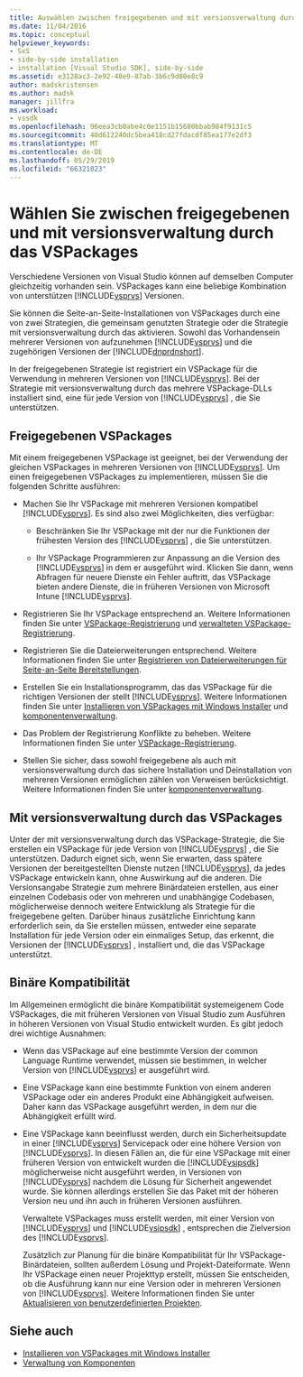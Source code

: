 ```yaml
---
title: Auswählen zwischen freigegebenen und mit versionsverwaltung durch das VSPackages | Microsoft-Dokumentation
ms.date: 11/04/2016
ms.topic: conceptual
helpviewer_keywords:
- SxS
- side-by-side installation
- installation [Visual Studio SDK], side-by-side
ms.assetid: e3128ac3-2e92-48e9-87ab-3b6c9d80e8c9
author: madskristensen
ms.author: madsk
manager: jillfra
ms.workload:
- vssdk
ms.openlocfilehash: 96eea3cb0abe4c0e1151b15680bbab984f9131c5
ms.sourcegitcommit: 40d612240dc5bea418cd27fdacdf85ea177e2df3
ms.translationtype: MT
ms.contentlocale: de-DE
ms.lasthandoff: 05/29/2019
ms.locfileid: "66321023"
---
```

# <a name="choose-between-shared-and-versioned-vspackages"></a>Wählen Sie zwischen freigegebenen und mit versionsverwaltung durch das VSPackages
Verschiedene Versionen von Visual Studio können auf demselben Computer gleichzeitig vorhanden sein. VSPackages kann eine beliebige Kombination von unterstützen [!INCLUDE[vsprvs](../code-quality/includes/vsprvs_md.md)] Versionen.

 Sie können die Seite-an-Seite-Installationen von VSPackages durch eine von zwei Strategien, die gemeinsam genutzten Strategie oder die Strategie mit versionsverwaltung durch das aktivieren. Sowohl das Vorhandensein mehrerer Versionen von aufzunehmen [!INCLUDE[vsprvs](../code-quality/includes/vsprvs_md.md)] und die zugehörigen Versionen der [!INCLUDE[dnprdnshort](../code-quality/includes/dnprdnshort_md.md)].

 In der freigegebenen Strategie ist registriert ein VSPackage für die Verwendung in mehreren Versionen von [!INCLUDE[vsprvs](../code-quality/includes/vsprvs_md.md)]. Bei der Strategie mit versionsverwaltung durch das mehrere VSPackage-DLLs installiert sind, eine für jede Version von [!INCLUDE[vsprvs](../code-quality/includes/vsprvs_md.md)] , die Sie unterstützen.

## <a name="shared-vspackages"></a>Freigegebenen VSPackages
 Mit einem freigegebenen VSPackage ist geeignet, bei der Verwendung der gleichen VSPackages in mehreren Versionen von [!INCLUDE[vsprvs](../code-quality/includes/vsprvs_md.md)]. Um einen freigegebenen VSPackages zu implementieren, müssen Sie die folgenden Schritte ausführen:

- Machen Sie Ihr VSPackage mit mehreren Versionen kompatibel [!INCLUDE[vsprvs](../code-quality/includes/vsprvs_md.md)]. Es sind also zwei Möglichkeiten, dies verfügbar:

  - Beschränken Sie Ihr VSPackage mit der nur die Funktionen der frühesten Version des [!INCLUDE[vsprvs](../code-quality/includes/vsprvs_md.md)] , die Sie unterstützen.

  - Ihr VSPackage Programmieren zur Anpassung an die Version des [!INCLUDE[vsprvs](../code-quality/includes/vsprvs_md.md)] in dem er ausgeführt wird. Klicken Sie dann, wenn Abfragen für neuere Dienste ein Fehler auftritt, das VSPackage bieten andere Dienste, die in früheren Versionen von Microsoft Intune [!INCLUDE[vsprvs](../code-quality/includes/vsprvs_md.md)].

- Registrieren Sie Ihr VSPackage entsprechend an. Weitere Informationen finden Sie unter [VSPackage-Registrierung](../extensibility/internals/vspackage-registration.md) und [verwalteten VSPackage-Registrierung](https://msdn.microsoft.com/library/f69e0ea3-6a92-4639-8ca9-4c9c210e58a1).

- Registrieren Sie die Dateierweiterungen entsprechend. Weitere Informationen finden Sie unter [Registrieren von Dateierweiterungen für Seite-an-Seite Bereitstellungen](../extensibility/registering-file-name-extensions-for-side-by-side-deployments.md).

- Erstellen Sie ein Installationsprogramm, das das VSPackage für die richtigen Versionen der stellt [!INCLUDE[vsprvs](../code-quality/includes/vsprvs_md.md)]. Weitere Informationen finden Sie unter [Installieren von VSPackages mit Windows Installer](../extensibility/internals/installing-vspackages-with-windows-installer.md) und [komponentenverwaltung](../extensibility/internals/component-management.md).

- Das Problem der Registrierung Konflikte zu beheben. Weitere Informationen finden Sie unter [VSPackage-Registrierung](../extensibility/internals/vspackage-registration.md).

- Stellen Sie sicher, dass sowohl freigegebene als auch mit versionsverwaltung durch das sichere Installation und Deinstallation von mehreren Versionen ermöglichen zählen von Verweisen berücksichtigt. Weitere Informationen finden Sie unter [komponentenverwaltung](../extensibility/internals/component-management.md).

## <a name="versioned-vspackages"></a>Mit versionsverwaltung durch das VSPackages
 Unter der mit versionsverwaltung durch das VSPackage-Strategie, die Sie erstellen ein VSPackage für jede Version von [!INCLUDE[vsprvs](../code-quality/includes/vsprvs_md.md)] , die Sie unterstützen. Dadurch eignet sich, wenn Sie erwarten, dass spätere Versionen der bereitgestellten Dienste nutzen [!INCLUDE[vsprvs](../code-quality/includes/vsprvs_md.md)], da jedes VSPackage entwickeln kann, ohne Auswirkung auf die anderen. Die Versionsangabe Strategie zum mehrere Binärdateien erstellen, aus einer einzelnen Codebasis oder von mehreren und unabhängige Codebasen, möglicherweise dennoch weitere Entwicklung als Strategie für die freigegebene gelten. Darüber hinaus zusätzliche Einrichtung kann erforderlich sein, da Sie erstellen müssen, entweder eine separate Installation für jede Version oder ein einmaliges Setup, das erkennt, die Versionen der [!INCLUDE[vsprvs](../code-quality/includes/vsprvs_md.md)] , installiert und, die das VSPackage unterstützt.

## <a name="binary-compatibility"></a>Binäre Kompatibilität
 Im Allgemeinen ermöglicht die binäre Kompatibilität systemeigenem Code VSPackages, die mit früheren Versionen von Visual Studio zum Ausführen in höheren Versionen von Visual Studio entwickelt wurden. Es gibt jedoch drei wichtige Ausnahmen:

- Wenn das VSPackage auf eine bestimmte Version der common Language Runtime verwendet, müssen sie bestimmen, in welcher Version von [!INCLUDE[vsprvs](../code-quality/includes/vsprvs_md.md)] er ausgeführt wird.

- Eine VSPackage kann eine bestimmte Funktion von einem anderen VSPackage oder ein anderes Produkt eine Abhängigkeit aufweisen. Daher kann das VSPackage ausgeführt werden, in dem nur die Abhängigkeit erfüllt wird.

- Eine VSPackage kann beeinflusst werden, durch ein Sicherheitsupdate in einer [!INCLUDE[vsprvs](../code-quality/includes/vsprvs_md.md)] Servicepack oder eine höhere Version von [!INCLUDE[vsprvs](../code-quality/includes/vsprvs_md.md)]. In diesen Fällen an, die für eine VSPackage mit einer früheren Version von entwickelt wurden die [!INCLUDE[vsipsdk](../extensibility/includes/vsipsdk_md.md)] möglicherweise nicht ausgeführt werden, in Versionen von [!INCLUDE[vsprvs](../code-quality/includes/vsprvs_md.md)] nachdem die Lösung für Sicherheit angewendet wurde. Sie können allerdings erstellen Sie das Paket mit der höheren Version neu und ihn auch in früheren Versionen ausführen.

  Verwaltete VSPackages muss erstellt werden, mit einer Version von [!INCLUDE[vsprvs](../code-quality/includes/vsprvs_md.md)] und [!INCLUDE[vsipsdk](../extensibility/includes/vsipsdk_md.md)] , entsprechen die Zielversion des [!INCLUDE[vsprvs](../code-quality/includes/vsprvs_md.md)].

  Zusätzlich zur Planung für die binäre Kompatibilität für Ihr VSPackage-Binärdateien, sollten außerdem Lösung und Projekt-Dateiformate. Wenn Ihr VSPackage einen neuer Projekttyp erstellt, müssen Sie entscheiden, ob die Ausführung kann nur eine Version oder in mehreren Versionen von [!INCLUDE[vsprvs](../code-quality/includes/vsprvs_md.md)]. Weitere Informationen finden Sie unter [Aktualisieren von benutzerdefinierten Projekten](../extensibility/internals/upgrading-projects.md#upgrading-custom-projects).

## <a name="see-also"></a>Siehe auch
- [Installieren von VSPackages mit Windows Installer](../extensibility/internals/installing-vspackages-with-windows-installer.md)
- [Verwaltung von Komponenten](../extensibility/internals/component-management.md)